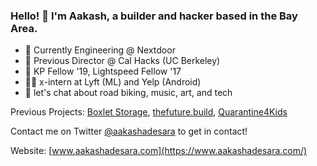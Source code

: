### Hello! 🌊 I'm Aakash, a builder and hacker based in the Bay Area.

- 🏡 Currently Engineering @ Nextdoor
- 🐻 Previous Director @ Cal Hacks (UC Berkeley)
- 🚀 KP Fellow '19, Lightspeed Fellow '17
- 👨‍💻 x-intern at Lyft (ML) and Yelp (Android)
- 💬 let's chat about road biking, music, art, and tech

Previous Projects: [Boxlet Storage](https://www.boxletstorage.com/), [thefuture.build](http://thefuture.build/), [Quarantine4Kids](http://quarantine4kids.org/)

Contact me on Twitter [@aakashadesara](https://www.twitter.com/aakashadesara) to get in contact! 

Website: [www.aakashadesara.com](https://www.aakashadesara.com/)
